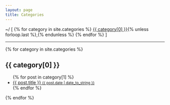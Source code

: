 ```yaml
---
layout: page
title: Categories
---
```


<div>
  <span class="pre-post">~/ [
  {% for category in site.categories %}
  <a href="#{{ category[0] | slugify: 'pretty' }}">{{ category[0] }}</a>{% unless forloop.last %},{% endunless %}
  {% endfor %}
  ]
  </span>
</div>
<hr/>
<div>
  {% for category in site.categories %}
  <h2 id="{{ category[0] | slugify: 'pretty' }}">{{ category[0] }}</h2>
  <ul>
    {% for post in category[1] %}
    <li>
      <a href="{{ site.baseurl }}{{ post.url }}">
      {{ post.title }}
      <small class="date">{{ post.date | date_to_string }}</small>
      </a>
    </li>
    {% endfor %}
  </ul>
  {% endfor %}
</div>